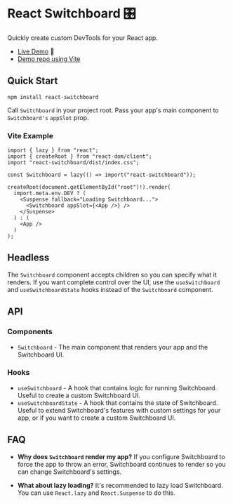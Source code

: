 # React Switchboard 🎛

Quickly create custom DevTools for your React app.

- [Live Demo](https://switchboard-beta.vercel.app/) 🚀
- [Demo repo using Vite](https://github.com/coryhouse/switchboard-with-vite-demo)

## Quick Start

```
npm install react-switchboard
```

Call `Switchboard` in your project root. Pass your app's main component to `Switchboard's` `appSlot` prop.

### Vite Example

```tsx
import { lazy } from "react";
import { createRoot } from "react-dom/client";
import "react-switchboard/dist/index.css";

const Switchboard = lazy(() => import("react-switchboard"));

createRoot(document.getElementById("root")!).render(
  import.meta.env.DEV ? (
    <Suspense fallback="Loading Switchboard...">
      <Switchboard appSlot={<App />} />
    </Suspense>
  ) : (
    <App />
  )
);
```

## Headless

The `Switchboard` component accepts children so you can specify what it renders. If you want complete control over the UI, use the `useSwitchboard` and `useSwitchboardState` hooks instead of the `Switchboard` component.

## API

### Components

- `Switchboard` - The main component that renders your app and the Switchboard UI.

### Hooks

- `useSwitchboard` - A hook that contains logic for running Switchboard. Useful to create a custom Switchboard UI.
- `useSwitchboardState` - A hook that contains the state of Switchboard. Useful to extend Switchboard's features with custom settings for your app, or if you want to create a custom Switchboard UI.

## FAQ

- **Why does `Switchboard` render my app?** If you configure Switchboard to force the app to throw an error, Switchboard continues to render so you can change Switchboard's settings.

- **What about lazy loading?** It's recommended to lazy load Switchboard. You can use `React.lazy` and `React.Suspense` to do this.
